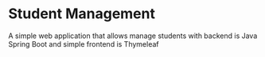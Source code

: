 # Student Management
A simple web application that allows manage students with backend is Java Spring Boot and simple frontend is Thymeleaf
